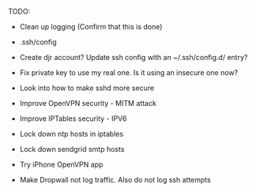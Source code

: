 TODO:

* Clean up logging (Confirm that this is done)

* .ssh/config

* Create djr account? Update ssh config with an ~/.ssh/config.d/ entry?
* Fix private key to use my real one. Is it using an insecure one now?

* Look into how to make sshd more secure
* Improve OpenVPN security - MITM attack
* Improve IPTables security - IPV6

* Lock down ntp hosts in iptables
* Lock down sendgrid smtp hosts

* Try iPhone OpenVPN app
* Make Dropwall not log traffic. Also do not log ssh attempts
